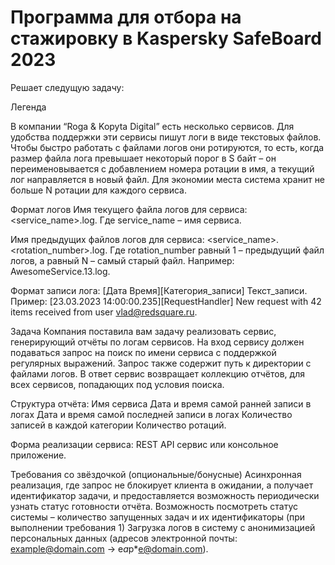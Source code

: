 # Программа для отбора на стажировку в Kaspersky SafeBoard 2023

Решает следущую задачу:

Легенда

В компании “Roga & Kopyta Digital” есть несколько сервисов. Для удобства поддержки эти сервисы пишут логи в виде текстовых файлов. Чтобы быстро работать с файлами логов они ротируются, то есть, когда размер файла лога превышает некоторый порог в S байт – он переименовывается с добавлением номера ротации в имя, а текущий лог направляется в новый файл. Для экономии места система хранит не больше N ротации для каждого сервиса.

Формат логов
Имя текущего файла логов для сервиса: <service_name>.log.
Где service_name – имя сервиса.

Имя предыдущих файлов логов для сервиса: <service_name>.<rotation_number>.log.
Где rotation_number равный 1 – предыдущий файл логов, а равный N – самый старый файл. Например: AwesomeService.13.log.

Формат записи лога: [Дата Время][Категория_записи] Текст_записи.
Пример:
[23.03.2023 14:00:00.235][RequestHandler] New request with 42 items received from user vlad@redsquare.ru.

Задача
Компания поставила вам задачу реализовать сервис, генерирующий отчёты по логам сервисов.
На вход сервису должен подаваться запрос на поиск по имени сервиса с поддержкой регулярных выражений. Запрос также содержит путь к директории с файлами логов.
В ответ сервис возвращает коллекцию отчётов, для всех сервисов, попадающих под условия поиска.

Структура отчёта:
  Имя сервиса
  Дата и время самой ранней записи в логах
  Дата и время самой последней записи в логах
  Количество записей в каждой категории
  Количество ротаций.
  
Форма реализации сервиса: REST API сервис или консольное приложение.

Требования со звёздочкой (опциональные/бонусные)
  Асинхронная реализация, где запрос не блокирует клиента в ожидании, а получает идентификатор задачи, и предоставляется возможность периодически узнать статус готовности отчёта.
  Возможность посмотреть статус системы – количество запущенных задач и их идентификаторы (при выполнении требования 1)
  Загрузка логов в систему с анонимизацией персональных данных (адресов электронной почты: example@domain.com -> e*a*p*e@domain.com).
